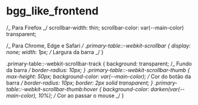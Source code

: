 # bgg_like_frontend

/_ Para Firefox _/
scrollbar-width: thin;
scrollbar-color: var(--main-color) transparent;

/_ Para Chrome, Edge e Safari _/
.primary-table::-webkit-scrollbar {
display: none;
width: 1px; /_ Largura da barra _/
}

.primary-table::-webkit-scrollbar-track {
background: transparent; /_ Fundo da barra _/
border-radius: 10px;
}
.primary-table::-webkit-scrollbar-thumb {
max-height: 50px;
background-color: var(--main-color); /_ Cor do botão da barra _/
border-radius: 10px;
border: 2px solid transparent;
}
.primary-table::-webkit-scrollbar-thumb:hover {
background-color: darken(var(--main-color), 10%); /_ Cor ao passar o mouse _/
}
